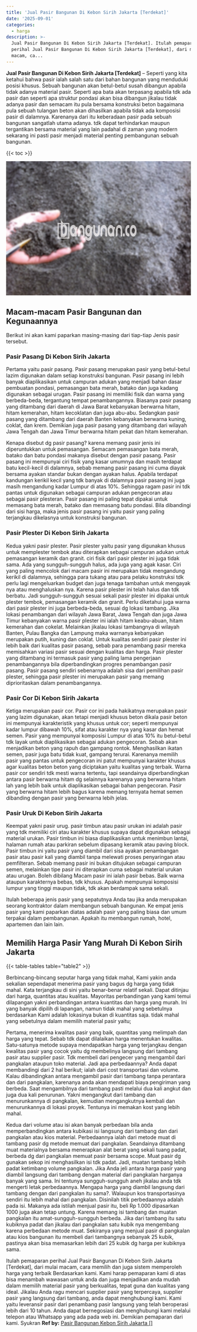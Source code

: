 ```yaml
---
title: 'Jual Pasir Bangunan Di Kebon Sirih Jakarta [Terdekat]'
date: '2025-09-01'
categories:
  - harga
description: >-
  Jual Pasir Bangunan Di Kebon Sirih Jakarta [Terdekat]. Itulah pemaparan
  perihal Jual Pasir Bangunan Di Kebon Sirih Jakarta [Terdekat], dari mulai
  macam, ca...
---
```


**Jual Pasir Bangunan Di Kebon Sirih Jakarta \[Terdekat\]** – Seperti yang kita ketahui bahwa pasir ialah salah satu dari bahan bangunan yang menduduki posisi khusus. Sebuah bangunan akan betul-betul susah dibangun apabila tidak adanya material pasir. Seperti apa bata akan terpasang apabila tdk ada pasir dan seperti apa struktur pondasi akan bisa dibangun jikalau tidak adanya pasir dan semacam itu pula bersama konstruksi beton bagaimana pula sebuah tulangan beton akan dihasilkan apabila tidak ada komposisi pasir di dalamnya. Karenanya dari itu keberadaan pasir pada sebuah bangunan sangatlah utama adanya. tdk dapat terhindarkan maupun tergantikan bersama material yang lain padahal di zaman yang modern sekarang ini pasti pasir menjadi material penting pembangunan sebuah bangunan.

{{< toc >}}

![Jual Pasir Bangunan Di Kebon Sirih Jakarta [Terdekat]](/images/jual-pasir-bangunan-57.png)

## Macam-macam Pasir Bangunan dan Kegunaannya

Berikut ini akan kami paparkan masing-masing dari tiap-tiap Jenis pasir tersebut.

### Pasir Pasang Di Kebon Sirih Jakarta

Pertama yaitu pasir pasang. Pasir pasang merupakan pasir yang betul-betul lazim digunakan dalam setiap konstruksi bangunan. Pasir pasang ini lebih banyak diaplikasikan untuk campuran adukan yang menjadi bahan dasar pembuatan pondasi, pemasangan bata merah, batako dan juga kadang digunakan sebagai urugan. Pasir pasang ini memiliki fisik dan warna yang berbeda-beda, tergantung tempat penambangannya. Biasanya pasir pasang yang ditambang dari daerah di Jawa Barat kebanyakan berwarna hitam, hitam kemerahan, hitam kecoklatan dan juga abu-abu. Sedangkan pasir pasang yang ditambang dari daerah Banten kebanyakan berwarna kuning, coklat, dan krem. Demikian juga pasir pasang yang ditambang dari wilayah Jawa Tengah dan Jawa Timur berwarna hitam pekat dan hitam kemerahan.

Kenapa disebut dg pasir pasang? karena memang pasir jenis ini diperuntukkan untuk pemasangan. Semacam pemasangan bata merah, batako dan batu pondasi makanya disebut dengan pasir pasang. Pasir pasang ini mempunyai ciri fisik yang kasar umumnya dan masih terdapat batu kecil-kecil di dalamnya, sebab memang pasir pasang ini cuma diayak bersama ayakan standar bukan dengan ayakan halus. Apabila terdapat kandungan kerikil kecil yang tdk banyak di dalamnya pasir pasang ini juga masih mengandung kadar Lumpur di atas 10%. Sehingga ragam pasir ini tdk pantas untuk digunakan sebagai campuran adukan pengecoran atau sebagai pasir plesteran. Pasir pasang ini paling tepat dipakai untuk memasang bata merah, batako dan memasang batu pondasi. Bila dibandingi dari sisi harga, maka jenis pasir pasang ini yaitu pasir yang paling terjangkau dikelasnya untuk konstruksi bangunan.

### Pasir Plester Di Kebon Sirih Jakarta

Kedua yakni pasir plester. Pasir plester yaitu pasir yang digunakan khusus untuk memplester tembok atau diterapkan sebagai campuran adukan untuk pemasangan keramik dan granit. ciri fisik dari pasir plester ini juga tidak sama. Ada yang sungguh-sungguh halus, ada juga yang agak kasar. Ciri yang paling mencolok dari macam pasir ini merupakan tidak mengandung kerikil di dalamnya, sehingga para tukang atau para pelaku konstruksi tdk perlu lagi mengeluarkan budget dan juga tenaga tambahan untuk mengayak nya atau menghaluskan nya. Karena pasir plester ini telah halus dan tdk berbatu. Jadi sungguh-sungguh sesuai sekali pasir plester ini dipakai untuk plester tembok, pemasangan keramik dan granit. Perlu diketahui juga warna dari pasir plester ini juga berbeda-beda, sesuai dg lokasi tambang. Jika lokasi penambangan dari wilayah Jawa Barat, Jawa Tengah dan juga Jawa Timur kebanyakan warna pasir plester ini ialah hitam keabu-abuan, hitam kemerahan dan cokelat. Melainkan jikalau lokasi tambangnya di wilayah Banten, Pulau Bangka dan Lampung maka warnanya kebanyakan merupakan putih, kuning dan coklat. Untuk kualitas sendiri pasir plester ini lebih baik dari kualitas pasir pasang, sebab para penambang pasir mereka memisahkan variasi pasir sesuai dengan kualitas dan harga. Pasir plester yang ditambang ini termasuk pasir yang paling lama pengerjaan penambangannya bila diperbandingkan progres penambangan pasir pasang. Pasir pasang sendiri sebenarnya adalah sisa dari pemilihan pasir plester, sehingga pasir plester ini merupakan pasir yang memang diprioritaskan dalam penambangannya.

### Pasir Cor Di Kebon Sirih Jakarta

Ketiga merupakan pasir cor. Pasir cor ini pada hakikatnya merupakan pasir yang lazim digunakan, akan tetapi menjadi khusus beton dikala pasir beton ini mempunyai karakteristik yang khusus untuk cor; seperti mempunyai kadar lumpur dibawah 10%, sifat atau karakter nya yang kasar dan hemat semen. Pasir yang mempunyai komposisi Lumpur di atas 10% itu betul-betul tdk layak untuk diaplikasikan sebagai adukan pengecoran. Sebab akan menjadikan beton yang rapuh dan gampang rontok. Menghasilkan ikatan semen, pasir juga batu tidak kuat, gampang terurai. Karenanya memilih pasir yang pantas untuk pengecoran ini patut mempunyai karakter khusus agar kualitas beton beton yang diciptakan yaitu kualitas yang terbaik. Warna pasir cor sendiri tdk mesti warna tertentu, tapi seandainya diperbandingkan antara pasir berwarna hitam dg selainnya karenanya yang berwarna hitam lah yang lebih baik untuk diaplikasikan sebagai bahan pengecoran. Pasir yang berwarna hitam lebih bagus karena memang ternyata hemat semen dibanding dengan pasir yang berwarna lebih jelas.

### Pasir Uruk Di Kebon Sirih Jakarta

Keempat yakni pasir urug. pasir timbun atau pasir urukan ini adalah pasir yang tdk memiliki ciri atau karakter khusus supaya dapat digunakan sebagai material urukan. Pasir timbun ini biasa diaplikasikan untuk menimbun lantai, halaman rumah atau parkiran sebelum dipasang keramik atau paving block. Pasir timbun ini yaitu pasir yang diambil dari sisa ayakan penambangan pasir atau pasir kali yang diambil tanpa melewati proses penyaringan atau pemfilteran. Sebab memang pasir ini bukan ditujukan sebagai campuran semen, melainkan tipe pasir ini diterapkan cuma sebagai material urukan atau urugan. Boleh dibilang Macam pasir ini ialah pasir bebas. Baik warna ataupun karakternya bebas, tdk khusus. Apakah mempunyai komposisi lumpur yang tinggi maupun tidak, tdk akan berdampak sama sekali.

Itulah beberapa jenis pasir yang sepatutnya Anda tau jika anda merupakan seorang kontraktor dalam membangun sebuah bangunan. Ke empat jenis pasir yang kami paparkan diatas adalah pasir yang paling biasa dan umum terpakai dalam pembangunan. Apakah itu membangun rumah, hotel, apartemen dan lain lain.

## Memilih Harga Pasir Yang Murah Di Kebon Sirih Jakarta

{{< table-tables table="table2" >}}

Berbincang-bincang seputar harga yang tidak mahal, Kami yakin anda sekalian sependapat menerima pasir yang bagus dg harga yang tidak mahal. Kata terjangkau di sini yaitu benar-benar relatif sekali. Dapat ditinjau dari harga, quantitas atau kualitas. Mayoritas perbandingan yang kami temui dilapangan yakni perbandingan antara kuantitas dan harga yang murah. Ini yang banyak dipilih di lapangan, namun tidak mahal yang sebetulnya berdasarkan Kami adalah lokasinya bukan di kuantitas saja. tidak mahal yang sebetulnya dalam memilih material pasir yaitu;

Pertama, menerima kwalitas pasir yang baik, quantitas yang melimpah dan harga yang tepat. Sebab tdk dapat dilalaikan harga menentukan kwalitas. Satu-satunya metode supaya mendapatkan harga yang terjangkau dengan kwalitas pasir yang cocok yaitu dg membelinya langsung dari tambang pasir atau supplier pasir. Tdk membeli dari pengecer yang mengambil dari pangkalan ataupun toko material. Jadi apa perbedaannya? Anda dapat membandingi dari 2 hal berikut; ialah dari cost transportasi dan volume. Kalau dibandingkan antara mengambil pasir dari tambang tanpa perantara dan dari pangkalan, karenanya anda akan mendapati biaya pengiriman yang berbeda. Saat mengambilnya dari tambang pasti melalui dua kali angkut dan juga dua kali penurunan. Yakni mengangkut dari tambang dan menurunkannya di pangkalan, kemudian mengangkutnya kembali dan menurunkannya di lokasi proyek. Tentunya ini memakan kost yang lebih mahal.

Kedua dari volume atau isi akan banyak perbedaan bila anda memperbandingkan antara kubikasi isi langsung dari tambang dan dari pangkalan atau kios material. Perbedaannya ialah dari metode muat di tambang pasir dg metode memuat dari pangkalan. Seandainya ditambang muat materialnya bersama menerapkan alat berat yang sekali tuang padat, berbeda dg dari pangkalan memuat pasir bersama scope. Muat pasir dg gunakan sekop ini menghasilkan isi tdk padat. Jadi, muatan tambang lebih padat ketimbang volume pangkalan. Jika Anda jeli antara harga pasir yang diambil langsung dari tambang dengan material dari pangkalan harganya banyak yang sama. Ini tentunya sungguh-sungguh aneh jikalau anda tdk mengerti letak perbedaannya. Mengapa harga yang diambil langsung dari tambang dengan dari pangkalan itu sama?. Walaupun kos transportasinya sendiri itu lebih mahal dari pangkalan. Disinilah titik perbedaannya adalah pada isi. Makanya ada istilah menjual pasir itu, beli Rp 1.000 dipasarkan 1000 juga akan tetap untung. Karena memang isi tambang dan muatan pangkalan itu amat-sungguh-sungguh berbeda. Jika dari tambang itu satu kubiknya padat dan jikalau dari pangkalan satu kubik nya mengembang karena perbedaan metode muat. Sekiranya yang menjual pasir di pangkalan atau kios bangunan itu membeli dari tambangnya sebanyak 25 kubik, pastinya akan bisa memasarkan lebih dari 25 kubik dg harga per kubiknya sama.

Itulah pemaparan perihal Jual Pasir Bangunan Di Kebon Sirih Jakarta \[Terdekat\], dari mulai macam, cara memilih dan juga sistem memperoleh harga yang terbaik Berdasarkan kami. Kami harap pemaparan kami di atas bisa menambah wawasan untuk anda dan juga menjadikan anda mudah dalam memilih material pasir yang berkualitas, tepat guna dan kualitas yang ideal. Jikalau Anda ragu mencari supplier pasir yang terpercaya, supplier pasir yang langsung dari tambang, anda dapat menghubungi kami. Kami yaitu leveransir pasir dari penambang pasir langsung yang telah beroperasi lebih dari 10 tahun. Anda dapat bernegosiasi dan menghubungi kami melalui telepon atau Whatsapp yang ada pada web ini. Demikian pemaparan dari kami. Syukran
**Ref by:** [Pasir Bangunan Kebon Sirih Jakarta []](https://id.wikipedia.org/wiki/Pasir)
